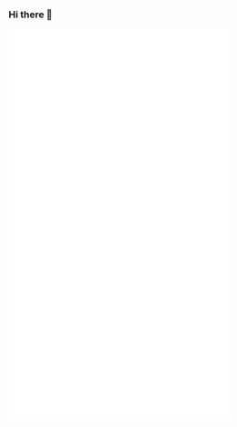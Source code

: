 ### Hi there 👋

<!--
**XPancc/Xpancc** is a ✨ _special_ ✨ repository because its `README.md` (this file) appears on your GitHub profile.

Here are some ideas to get you started:

- 🔭 I’m currently working on ...
- 🌱 I’m currently learning ...
- 👯 I’m looking to collaborate on ...
- 🤔 I’m looking for help with ...
- 💬 Ask me about ...
- 📫 How to reach me: ...
- 😄 Pronouns: ...
- ⚡ Fun fact: ...
-->
<!--
<img align="center" src="https://github-readme-stats.vercel.app/api?username=XPancc&show_icons=true&count_private=true&icon_color=fffafa&title_color=fffafa&bg_color=15,c03f3c,eb652d,e9db39,008e59,276893,1b54f2,4e1892&hide_border=true">
<img align="center" src="https://github-readme-stats.vercel.app/api/top-langs/?username=XPancc&layout=compact&hide_border=true">
-->
<img align="left" width="390" alt="🦑" src="https://github.com/XPancc/XPancc/blob/main/metrics.svg">
<img align="left" width="390" alt="🦑" src="https://github.com/XPancc/XPancc/blob/main/metrics.personal.achievements.svg">

